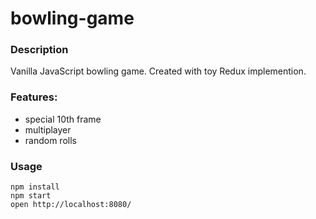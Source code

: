 bowling-game
=====================
### Description

Vanilla JavaScript bowling game. Created with toy Redux implemention.

### Features:
* special 10th frame
* multiplayer
* random rolls

### Usage

```
npm install
npm start
open http://localhost:8080/
```
